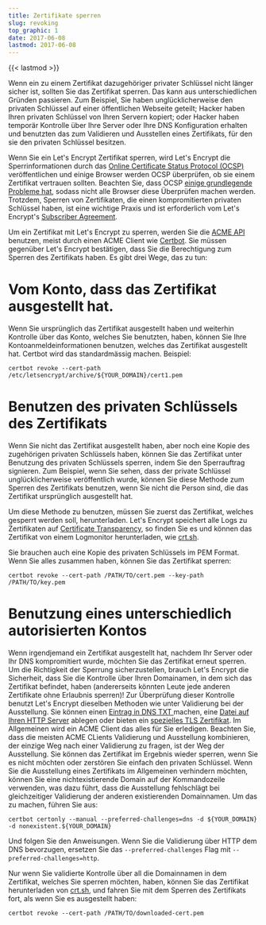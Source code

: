 ```yaml
---
title: Zertifikate sperren
slug: revoking
top_graphic: 1
date: 2017-06-08
lastmod: 2017-06-08
---
```


{{< lastmod >}}

Wenn ein zu einem Zertifikat dazugehöriger privater Schlüssel nicht länger
sicher ist, sollten Sie das Zertifikat sperren. Das kann aus
unterschiedlichen Gründen passieren. Zum Beispiel, Sie haben unglücklicherweise
den privaten Schlüssel auf einer öffentlichen Webseite geteilt;
Hacker haben Ihren privaten Schlüssel von Ihren Servern kopiert; oder
Hacker haben temporär Kontrolle über Ihre Server oder Ihre DNS Konfiguration
erhalten und benutzten das zum Validieren und Ausstellen eines Zertifikats,
für den sie den privaten Schlüssel besitzen.

Wenn Sie ein Let's Encrypt Zertifikat sperren, wird Let's Encrypt die
Sperrinformationen durch das [Online Certificate Status Protocol 
(OCSP)](https://en.wikipedia.org/wiki/Online_Certificate_Status_Protocol)
veröffentlichen und einige Browser werden OCSP überprüfen, ob sie
einem Zertifikat vertrauen sollten.
Beachten Sie, dass OCSP [einige grundlegende Probleme
hat](https://www.imperialviolet.org/2011/03/18/revocation.html), sodass
nicht alle Browser diese Überprüfen machen werden. Trotzdem, Sperren
von Zertifikaten, die einen kompromitierten privaten Schlüssel haben,
ist eine wichtige Praxis und ist erforderlich vom Let's Encrypt's
[Subscriber Agreement](/repository).

Um ein Zertifikat mit Let's Encrypt zu sperren, werden Sie die [ACME
API](https://github.com/letsencrypt/boulder/blob/master/docs/acme-divergences.md)
benutzen, meist durch einen ACME Client wie [Certbot](https://certbot.eff.org/).
Sie müssen gegenüber Let's Encrypt bestätigen, dass Sie die Berechtigung
zum Sperren des Zertifikats haben. Es gibt drei Wege, das zu tun:

# Vom Konto, dass das Zertifikat ausgestellt hat.

Wenn Sie ursprünglich das Zertifikat ausgestellt haben und weiterhin
Kontrolle über das Konto, welches Sie benutzten, haben, können Sie Ihre
Kontoanmeldeinformationen benutzen, welches das Zertifikat ausgestellt hat.
Certbot wird das standardmässig machen. Beispiel:

```
certbot revoke --cert-path /etc/letsencrypt/archive/${YOUR_DOMAIN}/cert1.pem
```

# Benutzen des privaten Schlüssels des Zertifikats

Wenn Sie nicht das Zertifikat ausgestellt haben, aber noch eine Kopie des
zugehörigen privaten Schlüssels haben, können Sie das Zertifikat unter Benutzung
des privaten Schlüssels sperren, indem Sie den Sperrauftrag signieren.
Zum Beispiel, wenn Sie sehen, dass der private Schlüssel unglücklicherweise
veröffentlich wurde, können Sie diese Methode zum Sperren des Zertifikats benutzen,
wenn Sie nicht die Person sind, die das Zertifikat ursprünglich ausgestellt hat.

Um diese Methode zu benutzen, müssen Sie zuerst das Zertifikat, welches gesperrt
werden soll, herunterladen. Let's Encrypt speichert alle Logs zu Zertifikaten
auf [Certificate Transparency](https://www.certificate-transparency.org/),
so finden Sie es und können das Zertifikat von einem Logmonitor herunterladen, wie
[crt.sh](https://crt.sh/).

Sie brauchen auch eine Kopie des privaten Schlüssels im PEM Format. Wenn Sie alles
zusammen haben, können Sie das Zertifikat sperren:

```
certbot revoke --cert-path /PATH/TO/cert.pem --key-path /PATH/TO/key.pem
```

# Benutzung eines unterschiedlich autorisierten Kontos

Wenn irgendjemand ein Zertifikat ausgestellt hat, nachdem Ihr Server oder Ihr DNS
kompromitiert wurde, möchten Sie das Zertifikat erneut sperren. Um die Richtigkeit
der Sperrung sicherzustellen, brauch Let's Encrypt die Sicherheit, dass Sie die
Kontrolle über Ihren Domainamen, in dem sich das Zertifikat befindet, haben
(andererseits könnten Leute jede anderen Zertifikate ohne Erlaubnis sperren)!
Zur Überprüfung dieser Kontrolle benutzt Let's Encrypt dieselben Methoden
wie unter Validierung bei der Ausstellung. Sie können einen [Eintrag in DNS TXT
](https://tools.ietf.org/html/rfc8555#section-8.4) machen,
eine [Datei auf Ihren HTTP Server](https://tools.ietf.org/html/rfc8555#section-8.3)
ablegen oder bieten ein [spezielles TLS Zertifikat](https://tools.ietf.org/html/rfc8737#section-3).
Im Allgemeinen wird ein ACME Client das alles für Sie erledigen. Beachten Sie, 
dass die meisten ACME CLients Validierung und Ausstellung kombinieren, der
einzige Weg nach einer Validierung zu fragen, ist der Weg der Ausstellung.
Sie können das Zertifikat im Ergebnis wieder sperren, wenn Sie es nicht
möchten oder zerstören Sie einfach den privaten Schlüssel. Wenn Sie die
Ausstellung eines Zertifikats im Allgemeinen verhindern möchten, können Sie
eine nichtexistierende Domain auf der Kommandozeile verwenden, was dazu führt,
dass die Ausstellung fehlschlägt bei gleichzeitiger Validierung der anderen
existierenden Domainnamen. Um das zu machen, führen Sie aus:

```
certbot certonly --manual --preferred-challenges=dns -d ${YOUR_DOMAIN} -d nonexistent.${YOUR_DOMAIN}
```

Und folgen Sie den Anweisungen. Wenn Sie die Validierung über HTTP dem DNS
bevorzugen, ersetzen Sie  das `--preferred-challenges` Flag mit
`--preferred-challenges=http`.

Nur wenn Sie validierte Kontrolle über all die Domainnamen in dem
Zertifikat, welches Sie sperren möchten, haben, können Sie das
Zertifikat herunterladen von [crt.sh](https://crt.sh/),
und fahren Sie mit dem Sperren des Zertifikats fort, als wenn Sie
es ausgestellt haben:

```
certbot revoke --cert-path /PATH/TO/downloaded-cert.pem
```
